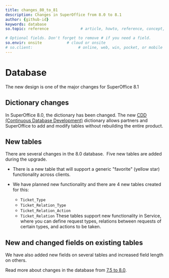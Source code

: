 ```yaml
---
title: changes_80_to_81
description: Changes in SuperOffice from 8.0 to 8.1
author: {github-id}
keywords: database
so.topic: reference              # article, howto, reference, concept, guide

# Optional fields. Don't forget to remove # if you need a field.
so.envir: onsite           # cloud or onsite
# so.client:                    # online, web, win, pocket, or mobile
---
```


# Database

The new design is one of the major changes for SuperOffice 8.1

## Dictionary changes

In SuperOffice 8.0, the dictionary has been changed. The new [CDD (Continuous Database Development)][1] dictionary allows partners and SuperOffice to add and modify tables without rebuilding the entire product.

## New tables

There are several changes in the 8.0 database.  Five new tables are added during the upgrade.

* There is a new table that will support a generic "favorite" (yellow star) functionality across clients.

* We have planned new functionality and there are 4 new tables created for this:
  * `Ticket_Type`
  * `Ticket_Relation_Type`
  * `Ticket_Relation_Action`
  * `Ticket_Relation`
  These tables support new functionality in Service, where you can define request types, relations between requests of certain types, and actions to be taken.

## New and changed fields on existing tables

We have also added new fields on several tables and increased field length on others.

Read more about changes in the database from [7.5 to 8.0][2].

<!-- Referenced links -->
[1]: ../dictionary/index.md
[2]: changes-75-80.md
